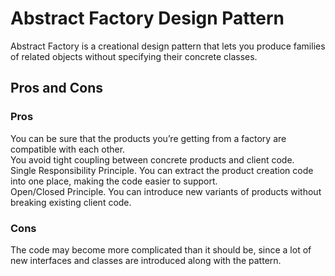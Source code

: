 # Abstract Factory Design Pattern
Abstract Factory is a creational design pattern that lets you produce families of related objects without specifying their concrete classes.
## Pros and Cons
### Pros
You can be sure that the products you’re getting from a factory are compatible with each other.<br>
You avoid tight coupling between concrete products and client code. <br>
Single Responsibility Principle. You can extract the product creation code into one place, making the code easier to support. <br>
Open/Closed Principle. You can introduce new variants of products without breaking existing client code.<br>

### Cons
The code may become more complicated than it should be, since a lot of new interfaces and classes are introduced along with the pattern.<br>